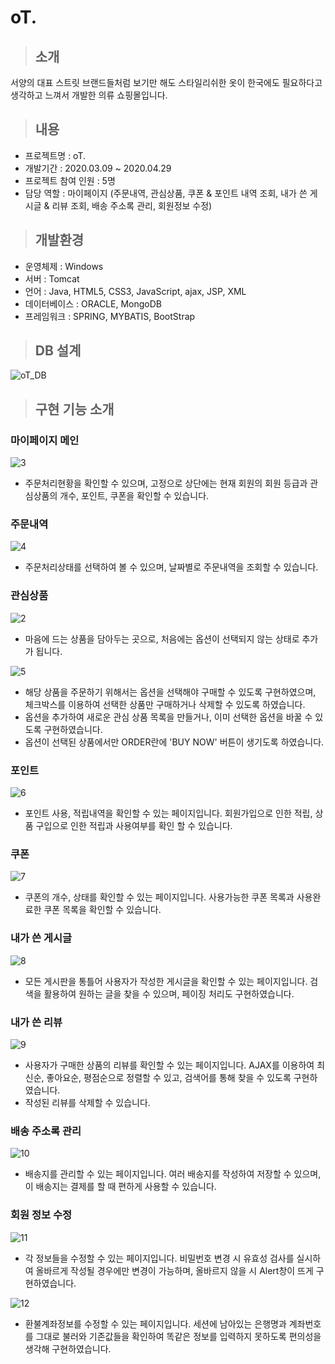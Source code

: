 # oT.

> ## 소개
서양의 대표 스트릿 브랜드들처럼 보기만 해도 스타일리쉬한 옷이 한국에도 필요하다고 생각하고 느껴서 개발한 의류 쇼핑몰입니다.

> ## 내용
* 프로젝트명 : oT.
* 개발기간 : 2020.03.09 ~ 2020.04.29
* 프로젝트 참여 인원 : 5명
* 담당 역할 : 마이페이지
             (주문내역, 관심상품, 쿠폰 & 포인트 내역 조회, 내가 쓴 게시글 & 리뷰 조회, 배송 주소록 관리, 회원정보 수정)
             
> ## 개발환경
* 운영체제 : Windows
* 서버 : Tomcat
* 언어 : Java, HTML5, CSS3, JavaScript, ajax, JSP, XML
* 데이터베이스 : ORACLE, MongoDB
* 프레임워크 : SPRING, MYBATIS, BootStrap

> ## DB 설계
![oT_DB](https://user-images.githubusercontent.com/50040251/86759956-d4b17280-c07f-11ea-900a-0af08e12640b.png)

> ## 구현 기능 소개

### 마이페이지 메인
![3](https://user-images.githubusercontent.com/50040251/86922577-d22a4800-c167-11ea-9f8c-c1b93f8d08c9.png)
- 주문처리현황을 확인할 수 있으며, 고정으로 상단에는 현재 회원의 회원 등급과 관심상품의 개수, 포인트, 쿠폰을 확인할 수 있습니다.

### 주문내역
![4](https://user-images.githubusercontent.com/50040251/86922773-13baf300-c168-11ea-8de8-7d8b8747f7e3.png)
- 주문처리상태를 선택하여 볼 수 있으며, 날짜별로 주문내역을 조회할 수 있습니다.

### 관심상품
![2](https://user-images.githubusercontent.com/50040251/86922864-3220ee80-c168-11ea-9265-075b76824a05.png)
- 마음에 드는 상품을 담아두는 곳으로, 처음에는 옵션이 선택되지 않는 상태로 추가가 됩니다.

![5](https://user-images.githubusercontent.com/50040251/86923134-9b086680-c168-11ea-8f62-26974c062023.png)
- 해당 상품을 주문하기 위해서는 옵션을 선택해야 구매할 수 있도록 구현하였으며, 체크박스를 이용하여 선택한 상품만 구매하거나 삭제할 수 있도록 하였습니다.
- 옵션을 추가하여 새로운 관심 상품 목록을 만들거나, 이미 선택한 옵션을 바꿀 수 있도록 구현하였습니다.
- 옵션이 선택된 상품에서만 ORDER란에 'BUY NOW' 버튼이 생기도록 하였습니다.

### 포인트
![6](https://user-images.githubusercontent.com/50040251/86924156-0999f400-c16a-11ea-884d-211b6e2446e8.png)
- 포인트 사용, 적립내역을 확인할 수 있는 페이지입니다. 회원가입으로 인한 적립, 상품 구입으로 인한 적립과 사용여부를 확인 할 수 있습니다. 

### 쿠폰
![7](https://user-images.githubusercontent.com/50040251/86924185-1585b600-c16a-11ea-8256-71ec30a9eda3.png)
- 쿠폰의 개수, 상태를 확인할 수 있는 페이지입니다. 사용가능한 쿠폰 목록과 사용완료한 쿠폰 목록을 확인할 수 있습니다.

### 내가 쓴 게시글
![8](https://user-images.githubusercontent.com/50040251/86924220-21717800-c16a-11ea-93ee-4c7944da3b89.png)
- 모든 게시판을 통틀어 사용자가 작성한 게시글을 확인할 수 있는 페이지입니다. 검색을 활용하여 원하는 글을 찾을 수 있으며, 페이징 처리도 구현하였습니다.

### 내가 쓴 리뷰
![9](https://user-images.githubusercontent.com/50040251/86924247-2afae000-c16a-11ea-944f-9cd99fcb4ec2.png)
- 사용자가 구매한 상품의 리뷰를 확인할 수 있는 페이지입니다. AJAX를 이용하여 최신순, 좋아요순, 평점순으로 정렬할 수 있고, 검색어를 통해 찾을 수 있도록 구현하였습니다.
- 작성된 리뷰를 삭제할 수 있습니다.

### 배송 주소록 관리
![10](https://user-images.githubusercontent.com/50040251/86924270-364e0b80-c16a-11ea-862c-4c55b5faef54.png)
- 배송지를 관리할 수 있는 페이지입니다. 여러 배송지를 작성하여 저장할 수 있으며, 이 배송지는 결제를 할 때 편하게 사용할 수 있습니다.

### 회원 정보 수정
![11](https://user-images.githubusercontent.com/50040251/86924307-4239cd80-c16a-11ea-8158-15c48b6cc679.png)
- 각 정보들을 수정할 수 있는 페이지입니다. 비밀번호 변경 시 유효성 검사를 실시하여 올바르게 작성될 경우에만 변경이 가능하며, 올바르지 않을 시 Alert창이 뜨게 구현하였습니다.

![12](https://user-images.githubusercontent.com/50040251/86924335-4a920880-c16a-11ea-9190-8fa5ca854cdc.png)
- 환불계좌정보를 수정할 수 있는 페이지입니다. 세션에 남아있는 은행명과 계좌번호를 그대로 불러와 기존값들을 확인하여 똑같은 정보를 입력하지 못하도록 편의성을 생각해 구현하였습니다.
